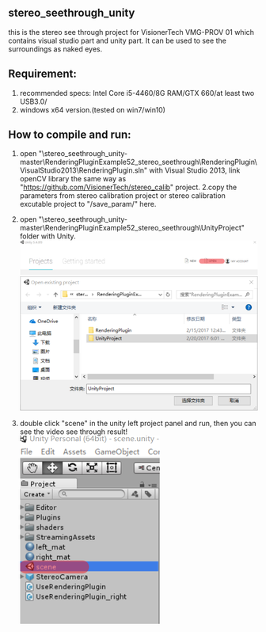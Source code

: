 
## stereo_seethrough_unity

this is the stereo see through project for VisionerTech VMG-PROV 01 which contains visual studio part and unity part. It can be used to see the surroundings as naked eyes.

## Requirement:

1.  recommended specs: Intel Core i5-4460/8G RAM/GTX 660/at least two USB3.0/
2.  windows x64 version.(tested on win7/win10)

## How to compile and run:
1. open "\stereo_seethrough_unity-master\RenderingPluginExample52_stereo_seethrough\RenderingPlugin\VisualStudio2013\RenderingPlugin.sln" with Visual Studio 2013, link openCV library the same way as "https://github.com/VisionerTech/stereo_calib" project.
2.copy the parameters from stereo calibration project or stereo calibration excutable project to "/save_param/" here.

2. open "\stereo_seethrough_unity-master\RenderingPluginExample52_stereo_seethrough\UnityProject" folder with Unity.
![alt text](https://github.com/VisionerTech/stereo_seethrough_unity/blob/master/readme_image/open.png "open")
![alt text](https://github.com/VisionerTech/stereo_seethrough_unity/blob/master/readme_image/open2.png "open2")

3.  double click "scene" in the unity left project panel and run, then you can see the video see through result!
![alt text](https://github.com/VisionerTech/stereo_seethrough_unity/blob/master/readme_image/scene.png "scene")
